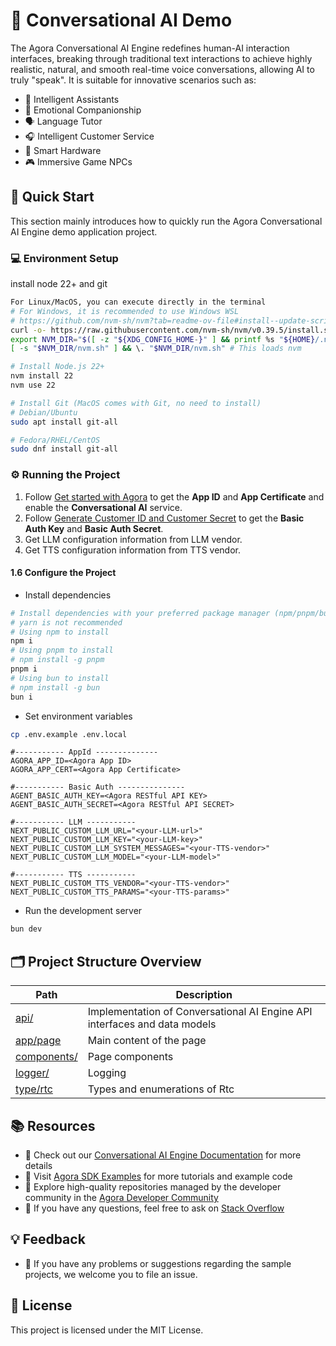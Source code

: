 # 🌟 Conversational AI Demo


The Agora Conversational AI Engine redefines human-AI interaction interfaces, breaking through traditional text interactions to achieve highly realistic, natural, and smooth real-time voice conversations, allowing AI to truly "speak". It is suitable for innovative scenarios such as:

- 🤖 Intelligent Assistants
- 💞 Emotional Companionship
- 🗣️ Language Tutor
- 🎧 Intelligent Customer Service
- 📱 Smart Hardware
- 🎮 Immersive Game NPCs

## 🚀 Quick Start

This section mainly introduces how to quickly run the Agora Conversational AI Engine demo application project.

### 💻 Environment Setup

 install node 22+ and git
```bash
For Linux/MacOS, you can execute directly in the terminal
# For Windows, it is recommended to use Windows WSL
# https://github.com/nvm-sh/nvm?tab=readme-ov-file#install--update-script
curl -o- https://raw.githubusercontent.com/nvm-sh/nvm/v0.39.5/install.sh | bash
export NVM_DIR="$([ -z "${XDG_CONFIG_HOME-}" ] && printf %s "${HOME}/.nvm" || printf %s "${XDG_CONFIG_HOME}/nvm")"
[ -s "$NVM_DIR/nvm.sh" ] && \. "$NVM_DIR/nvm.sh" # This loads nvm

# Install Node.js 22+
nvm install 22
nvm use 22

# Install Git (MacOS comes with Git, no need to install)
# Debian/Ubuntu
sudo apt install git-all

# Fedora/RHEL/CentOS
sudo dnf install git-all
```

### ⚙️ Running the Project


1. Follow [Get started with Agora](https://docs-preview.agora.io/en/conversational-ai/get-started/manage-agora-account) to get the **App ID** and **App Certificate** and enable the **Conversational AI** service.
2. Follow [Generate Customer ID and Customer Secret](https://docs.agora.io/en/conversational-ai/rest-api/restful-authentication#generate-customer-id-and-customer-secret) to get the **Basic Auth Key** and **Basic Auth Secret**.
3. Get LLM configuration information from LLM vendor.
4. Get TTS configuration information from TTS vendor.
  
#### 1.6 Configure the Project

- Install dependencies

```bash
# Install dependencies with your preferred package manager (npm/pnpm/bun)
# yarn is not recommended
# Using npm to install
npm i
# Using pnpm to install
# npm install -g pnpm
pnpm i
# Using bun to install
# npm install -g bun
bun i
```

- Set environment variables

```bash
cp .env.example .env.local
```

```
#----------- AppId --------------
AGORA_APP_ID=<Agora App ID>
AGORA_APP_CERT=<Agora App Certificate>

#----------- Basic Auth ---------------
AGENT_BASIC_AUTH_KEY=<Agora RESTful API KEY>
AGENT_BASIC_AUTH_SECRET=<Agora RESTful API SECRET>

#----------- LLM -----------
NEXT_PUBLIC_CUSTOM_LLM_URL="<your-LLM-url>"
NEXT_PUBLIC_CUSTOM_LLM_KEY="<your-LLM-key>"
NEXT_PUBLIC_CUSTOM_LLM_SYSTEM_MESSAGES="<your-TTS-vendor>"
NEXT_PUBLIC_CUSTOM_LLM_MODEL="<your-LLM-model>"

#----------- TTS -----------
NEXT_PUBLIC_CUSTOM_TTS_VENDOR="<your-TTS-vendor>"
NEXT_PUBLIC_CUSTOM_TTS_PARAMS="<your-TTS-params>"
```

- Run the development server

```bash
bun dev
```


## 🗂️ Project Structure Overview

| Path                                          | Description                               |
| -------------------------------------------- | -------------------------------- |
| [api/](./src/app/api/)                       | Implementation of Conversational AI Engine API interfaces and data models |
| [app/page](./src/app/page.tsx)               | Main content of the page                       |
| [components/](./src/components/)             | Page components                          |
| [logger/](./src/lib/logger)                  | Logging                           |
| [type/rtc](./src/type/rtc.ts)                | Types and enumerations of Rtc     |


## 📚 Resources

- 📖 Check out our [Conversational AI Engine Documentation](https://doc.agora.io/doc/convoai/restful/landing-page) for more details
- 🧩 Visit [Agora SDK Examples](https://github.com/AgoraIO) for more tutorials and example code
- 👥 Explore high-quality repositories managed by the developer community in the [Agora Developer Community](https://github.com/AgoraIO-Community)
- 💬 If you have any questions, feel free to ask on [Stack Overflow](https://stackoverflow.com/questions/tagged/agora.io)

## 💡 Feedback

- 🤖 If you have any problems or suggestions regarding the sample projects, we welcome you to file an issue.

## 📜 License

This project is licensed under the MIT License.
